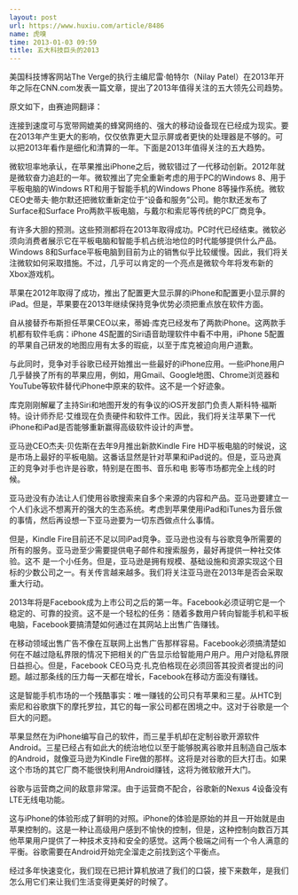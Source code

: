 ```yaml
---
layout: post
url: https://www.huxiu.com/article/8486
name: 虎嗅
time: 2013-01-03 09:59
title: 五大科技巨头的2013
---
```

美国科技博客网站The Verge的执行主编尼雷·帕特尔（Nilay Patel）在2013年开年之际在CNN.com发表一篇文章，提出了2013年值得关注的五大领先公司趋势。

原文如下，由赛迪网翻译：

连接到速度可与宽带网媲美的蜂窝网络的、强大的移动设备现在已经成为现实。要在2013年产生更大的影响，仅仅依靠更大显示屏或者更快的处理器是不够的。可以把2013年看作是细化和清算的一年。下面是2013年值得关注的五大趋势。

微软坦率地承认，在苹果推出iPhone之后，微软错过了一代移动创新。2012年就是微软奋力追赶的一年。微软推出了完全重新考虑的用于PC的Windows 8、用于平板电脑的Windows RT和用于智能手机的Windows Phone 8等操作系统。微软CEO史蒂夫·鲍尔默还把微软重新定位于“设备和服务”公司。鲍尔默还发布了Surface和Surface Pro两款平板电脑，与戴尔和索尼等传统的PC厂商竞争。

有许多大胆的预测。这些预测都将在2013年取得成功。PC时代已经结束。微软必须向消费者展示它在平板电脑和智能手机占统治地位的时代能够提供什么产品。Windows 8和Surface平板电脑到目前为止的销售似乎比较缓慢。因此，我们将关注微软如何采取措施。不过，几乎可以肯定的一个亮点是微软今年将发布新的Xbox游戏机。

苹果在2012年取得了成功，推出了配置更大显示屏的iPhone和配置更小显示屏的iPad。但是，苹果要在2013年继续保持竞争优势必须把重点放在软件方面。

自从接替乔布斯担任苹果CEO以来，蒂姆·库克已经发布了两款iPhone。这两款手机都有软件毛病：iPhone 4S配置的Siri语音助理软件中看不中用，iPhone 5配置的苹果自己研发的地图应用有太多的瑕疵，以至于库克被迫向用户道歉。

与此同时，竞争对手谷歌已经开始推出一些最好的iPhone应用。一些iPhone用户几乎替换了所有的苹果应用，例如，用Gmail、Google地图、Chrome浏览器和YouTube等软件替代iPhone中原来的软件。这不是一个好迹象。

库克刚刚解雇了主持Siri和地图开发的有争议的iOS开发部门负责人斯科特·福斯特。设计师乔尼·艾维现在负责硬件和软件工作。因此，我们将关注苹果下一代iPhone和iPad是否能够重新赢得高级软件设计的声誉。

亚马逊CEO杰夫·贝佐斯在去年9月推出新款Kindle Fire HD平板电脑的时候说，这是市场上最好的平板电脑。这番话显然是针对苹果和iPad说的。但是，亚马逊真正的竞争对手也许是谷歌，特别是在图书、音乐和电 影等市场都完全上线的时候。

亚马逊没有办法让人们使用谷歌搜索来自多个来源的内容和产品。亚马逊要建立一个人们永远不想离开的强大的生态系统。考虑到苹果使用iPad和iTunes为音乐做的事情，然后再设想一下亚马逊要为一切东西做点什么事情。

但是，Kindle Fire目前还不足以同iPad竞争。亚马逊也没有与谷歌竞争所需要的所有的服务。亚马逊至少需要提供电子邮件和搜索服务，最好再提供一种社交体验。这不 是一个小任务。但是，亚马逊是拥有规模、基础设施和资源实现这个目标的少数公司之一。有关传言越来越多。我们将关注亚马逊在2013年是否会采取重大行动。

2013年将是Facebook成为上市公司之后的第一年。Facebook必须证明它是一个稳定的、可靠的投资。这不是一个轻松的任务：随着多数用户转向智能手机和平板电脑，Facebook要搞清楚如何通过在其网站上出售广告赚钱。

在移动领域出售广告不像在互联网上出售广告那样容易。Facebook必须搞清楚如何在不越过隐私界限的情况下把相关的广告显示给智能用户用户。用户对隐私界限日益担心。但是，Facebook CEO马克·扎克伯格现在必须回答其投资者提出的问题。越过那条线的压力每一天都在增长，Facebook在移动方面没有赚钱。

这是智能手机市场的一个残酷事实：唯一赚钱的公司只有苹果和三星。从HTC到索尼和谷歌旗下的摩托罗拉，其它的每一家公司都在困境之中。这对于谷歌是一个巨大的问题。

苹果显然在为iPhone编写自己的软件，而三星手机却在定制谷歌开源软件 Android。三星已经占有如此大的统治地位以至于能够脱离谷歌并且制造自己版本的Android，就像亚马逊为Kindle Fire做的那样。这将是对谷歌的巨大打击。如果这个市场的其它厂商不能很快利用Android赚钱，这将为微软敞开大门。

谷歌与运营商之间的敌意非常深。由于运营商不配合，谷歌新的Nexus 4设备没有LTE无线电功能。

这与iPhone的体验形成了鲜明的对照。iPhone的体验是原始的并且一开始就是由苹果控制的。这是一种让高级用户感到不愉快的控制，但是，这种控制向数百万其他苹果用户提供了一种技术支持和安全的感觉。这两个极端之间有一个令人满意的 平衡。谷歌需要在Android开始完全溜走之前找到这个平衡点。

经过多年快速变化，我们现在已把计算机放进了我们的口袋，接下来数年，是我们怎么用它们来让我们生活变得更美好的时候了。

